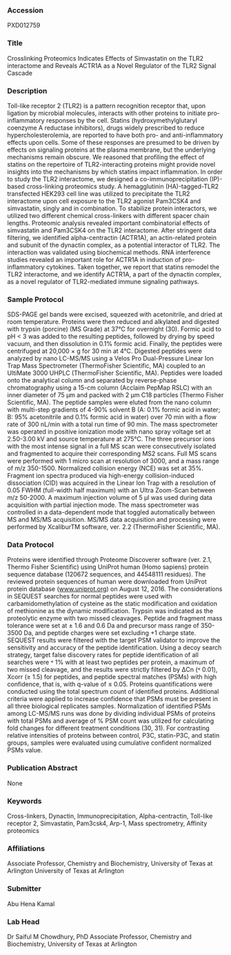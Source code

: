 ### Accession
PXD012759

### Title
Crosslinking Proteomics Indicates Effects of Simvastatin on the TLR2 interactome and Reveals ACTR1A as a Novel Regulator of the TLR2 Signal Cascade

### Description
Toll-like receptor 2 (TLR2) is a pattern recognition receptor that, upon ligation by microbial molecules, interacts with other proteins to initiate pro-inflammatory responses by the cell. Statins (hydroxymethylglutaryl coenzyme A reductase inhibitors), drugs widely prescribed to reduce hypercholesterolemia, are reported to have both pro- and anti-inflammatory effects upon cells. Some of these responses are presumed to be driven by effects on signaling proteins at the plasma membrane, but the underlying mechanisms remain obscure. We reasoned that profiling the effect of statins on the repertoire of TLR2-interacting proteins might provide novel insights into the mechanisms by which statins impact inflammation. In order to study the TLR2 interactome, we designed a co-immunoprecipitation (IP)-based cross-linking proteomics study. A hemagglutinin (HA)-tagged-TLR2 transfected HEK293 cell line was utilized to precipitate the TLR2 interactome upon cell exposure to the TLR2 agonist Pam3CSK4 and simvastatin, singly and in combination. To stabilize protein interactors, we utilized two different chemical cross-linkers with different spacer chain lengths. Proteomic analysis revealed important combinatorial effects of simvastatin and Pam3CSK4 on the TLR2 interactome. After stringent data filtering, we identified alpha-centractin (ACTR1A), an actin-related protein and subunit of the dynactin complex, as a potential interactor of TLR2. The interaction was validated using biochemical methods. RNA interference studies revealed an important role for ACTR1A in induction of pro-inflammatory cytokines. Taken together, we report that statins remodel the TLR2 interactome, and we identify ACTR1A, a part of the dynactin complex, as a novel regulator of TLR2-mediated immune signaling pathways.

### Sample Protocol
SDS-PAGE gel bands were excised, squeezed with acetonitrile, and dried at room temperature. Proteins were then reduced and alkylated and digested with trypsin (porcine) (MS Grade) at 37°C for overnight (30). Formic acid to pH < 3 was added to the resulting peptides, followed by drying by speed vacuum, and then dissolution in 0.1% formic acid. Finally, the peptides were centrifuged at 20,000 × g for 30 min at 4°C.  Digested peptides were analyzed by nano LC-MS/MS using a Velos Pro Dual-Pressure Linear Ion Trap Mass Spectrometer (ThermoFisher Scientific, MA) coupled to an UltiMate 3000 UHPLC (ThermoFisher Scientific, MA). Peptides were loaded onto the analytical column and separated by reverse-phase chromatography using a 15-cm column (Acclaim PepMap RSLC) with an inner diameter of 75 μm and packed with 2 μm C18 particles (Thermo Fisher Scientific, MA). The peptide samples were eluted from the nano column with multi-step gradients of 4-90% solvent B (A: 0.1% formic acid in water; B: 95% acetonitrile and 0.1% formic acid in water) over 70 min with a flow rate of 300 nL/min with a total run time of 90 min. The mass spectrometer was operated in positive ionization mode with nano spray voltage set at 2.50-3.00 kV and source temperature at 275°C. The three precursor ions with the most intense signal in a full MS scan were consecutively isolated and fragmented to acquire their corresponding MS2 scans. Full MS scans were performed with 1 micro scan at resolution of 3000, and a mass range of m/z 350-1500. Normalized collision energy (NCE) was set at 35%. Fragment ion spectra produced via high-energy collision-induced dissociation (CID) was acquired in the Linear Ion Trap with a resolution of 0.05 FWHM (full-width half maximum) with an Ultra Zoom-Scan between m/z 50-2000. A maximum injection volume of 5 µl was used during data acquisition with partial injection mode. The mass spectrometer was controlled in a data-dependent mode that toggled automatically between MS and MS/MS acquisition. MS/MS data acquisition and processing were performed by XcaliburTM software, ver. 2.2 (ThermoFisher Scientific, MA).

### Data Protocol
Proteins were identified through Proteome Discoverer software (ver. 2.1, Thermo Fisher Scientific) using UniProt human (Homo sapiens) protein sequence database (120672 sequences, and 44548111 residues). The reviewed protein sequences of human were downloaded from UniProt protein database (www.uniprot.org) on August 12, 2016. The considerations in SEQUEST searches for normal peptides were used with carbamidomethylation of cysteine as the static modification and oxidation of methionine as the dynamic modification. Trypsin was indicated as the proteolytic enzyme with two missed cleavages. Peptide and fragment mass tolerance were set at ± 1.6 and 0.6 Da and precursor mass range of 350-3500 Da, and peptide charges were set excluding +1 charge state. SEQUEST results were filtered with the target PSM validator to improve the sensitivity and accuracy of the peptide identification. Using a decoy search strategy, target false discovery rates for peptide identification of all searches were ˂ 1% with at least two peptides per protein, a maximum of two missed cleavage, and the results were strictly filtered by ΔCn (˂ 0.01), Xcorr (≥ 1.5) for peptides, and peptide spectral matches (PSMs) with high confidence, that is, with q-value of ≤ 0.05. Proteins quantifications were conducted using the total spectrum count of identified proteins. Additional criteria were applied to increase confidence that PSMs must be present in all three biological replicates samples. Normalization of identified PSMs among LC-MS/MS runs was done by dividing individual PSMs of proteins with total PSMs and average of % PSM count was utilized for calculating fold changes for different treatment conditions (30, 31). For contrasting relative intensities of proteins between control, P3C, statin-P3C, and statin groups, samples were evaluated using cumulative confident normalized PSMs value.

### Publication Abstract
None

### Keywords
Cross-linkers, Dynactin, Immunoprecipitation, Alpha-centractin, Toll-like receptor 2, Simvastatin, Pam3csk4, Arp-1, Mass spectrometry, Affinity proteomics

### Affiliations
Associate Professor, Chemistry and Biochemistry, University of Texas at Arlington
University of Texas at Arlington

### Submitter
Abu Hena Kamal

### Lab Head
Dr Saiful M Chowdhury, PhD
Associate Professor, Chemistry and Biochemistry, University of Texas at Arlington



